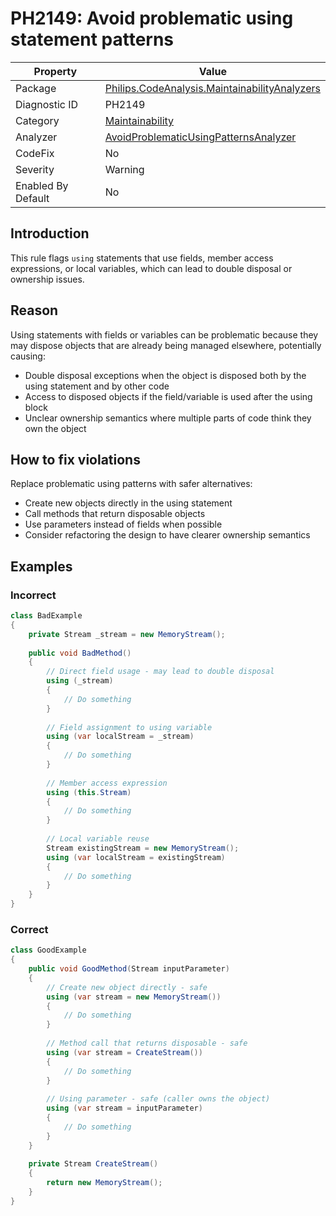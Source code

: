 # PH2149: Avoid problematic using statement patterns

| Property | Value  |
|--|--|
| Package | [Philips.CodeAnalysis.MaintainabilityAnalyzers](https://www.nuget.org/packages/Philips.CodeAnalysis.MaintainabilityAnalyzers) |
| Diagnostic ID | PH2149 |
| Category  | [Maintainability](../Maintainability.md) |
| Analyzer | [AvoidProblematicUsingPatternsAnalyzer](https://github.com/philips-software/roslyn-analyzers/blob/main/Philips.CodeAnalysis.MaintainabilityAnalyzers/Maintainability/AvoidProblematicUsingPatternsAnalyzer.cs)
| CodeFix  | No |
| Severity | Warning |
| Enabled By Default | No |

## Introduction

This rule flags `using` statements that use fields, member access expressions, or local variables, which can lead to double disposal or ownership issues.

## Reason

Using statements with fields or variables can be problematic because they may dispose objects that are already being managed elsewhere, potentially causing:

- Double disposal exceptions when the object is disposed both by the using statement and by other code
- Access to disposed objects if the field/variable is used after the using block
- Unclear ownership semantics where multiple parts of code think they own the object

## How to fix violations

Replace problematic using patterns with safer alternatives:

- Create new objects directly in the using statement
- Call methods that return disposable objects
- Use parameters instead of fields when possible
- Consider refactoring the design to have clearer ownership semantics

## Examples

### Incorrect

```csharp
class BadExample
{
    private Stream _stream = new MemoryStream();
    
    public void BadMethod()
    {
        // Direct field usage - may lead to double disposal
        using (_stream)
        {
            // Do something
        }
        
        // Field assignment to using variable
        using (var localStream = _stream)
        {
            // Do something
        }
        
        // Member access expression
        using (this.Stream)
        {
            // Do something
        }
        
        // Local variable reuse
        Stream existingStream = new MemoryStream();
        using (var localStream = existingStream)
        {
            // Do something
        }
    }
}
```

### Correct

```csharp
class GoodExample
{
    public void GoodMethod(Stream inputParameter)
    {
        // Create new object directly - safe
        using (var stream = new MemoryStream())
        {
            // Do something
        }
        
        // Method call that returns disposable - safe
        using (var stream = CreateStream())
        {
            // Do something
        }
        
        // Using parameter - safe (caller owns the object)
        using (var stream = inputParameter)
        {
            // Do something
        }
    }
    
    private Stream CreateStream()
    {
        return new MemoryStream();
    }
}
```